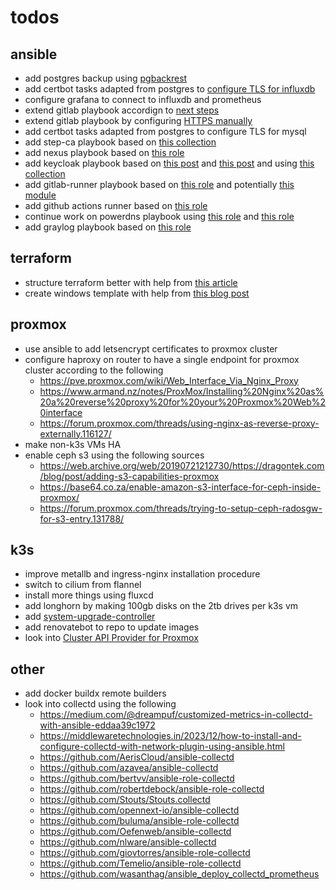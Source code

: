 # todos

## ansible
- add postgres backup using [pgbackrest](https://bun.uptrace.dev/postgres/pgbackrest-s3-backups.html)
- add certbot tasks adapted from postgres to [configure TLS for influxdb](https://docs.influxdata.com/influxdb/v2/admin/security/enable-tls/#configure-influxdb-to-use-tls)
- configure grafana to connect to influxdb and prometheus
- extend gitlab playbook accordign to [next steps](https://docs.gitlab.com/ee/install/next_steps.html)
- extend gitlab playbook by configuring [HTTPS manually](https://docs.gitlab.com/omnibus/settings/ssl/index.html#configure-https-manually)
- add certbot tasks adapted from postgres to configure TLS for mysql
- add step-ca playbook based on [this collection](https://github.com/maxhoesel-ansible/ansible-collection-smallstep)
- add nexus playbook based on [this role](https://github.com/ansible-ThoTeam/nexus3-oss)
- add keycloak playbook based on [this post](https://developers.redhat.com/articles/2023/02/20/automate-your-sso-ansible-and-keycloak) and [this post](https://developers.redhat.com/articles/2022/04/20/deploy-keycloak-single-sign-ansible) and using [this collection](https://github.com/ansible-middleware/keycloak)
- add gitlab-runner playbook based on [this role](https://github.com/riemers/ansible-gitlab-runner) and potentially [this module](https://docs.ansible.com/ansible/latest/collections/community/general/gitlab_runner_module.html)
- add github actions runner based on [this role](https://github.com/MonolithProjects/ansible-github_actions_runner)
- continue work on powerdns playbook using [this role](https://github.com/PowerDNS/pdns-ansible) and [this role](https://github.com/PowerDNS/pdns_recursor-ansible)
- add graylog playbook based on [this role](https://github.com/Graylog2/graylog-ansible-role)

## terraform
- structure terraform better with help from [this article](https://12ft.io/proxy?q=https%3A%2F%2Fmedium.com%2Fcodex%2Fterraform-best-practices-limit-resources-in-your-project-a3f3275f7bbf)
- create windows template with help from [this blog post](https://yetiops.net/posts/proxmox-terraform-cloudinit-windows/)

## proxmox
- use ansible to add letsencrypt certificates to proxmox cluster
- configure haproxy on router to have a single endpoint for proxmox cluster according to the following
	* https://pve.proxmox.com/wiki/Web_Interface_Via_Nginx_Proxy
	* https://www.armand.nz/notes/ProxMox/Installing%20Nginx%20as%20a%20reverse%20proxy%20for%20your%20Proxmox%20Web%20interface
	* https://forum.proxmox.com/threads/using-nginx-as-reverse-proxy-externally.116127/
- make non-k3s VMs HA
- enable ceph s3 using the following sources
	* https://web.archive.org/web/20190721212730/https://dragontek.com/blog/post/adding-s3-capabilities-proxmox
	* https://base64.co.za/enable-amazon-s3-interface-for-ceph-inside-proxmox/
	* https://forum.proxmox.com/threads/trying-to-setup-ceph-radosgw-for-s3-entry.131788/

## k3s
- improve metallb and ingress-nginx installation procedure
- switch to cilium from flannel
- install more things using fluxcd
- add longhorn by making 100gb disks on the 2tb drives per k3s vm
- add [system-upgrade-controller](https://github.com/rancher/system-upgrade-controller)
- add renovatebot to repo to update images
- look into [Cluster API Provider for Proxmox](https://github.com/ionos-cloud/cluster-api-provider-proxmox)

## other
- add docker buildx remote builders
- look into collectd using the following
	* https://medium.com/@dreampuf/customized-metrics-in-collectd-with-ansible-eddaa39c1972
	* https://middlewaretechnologies.in/2023/12/how-to-install-and-configure-collectd-with-network-plugin-using-ansible.html
	* https://github.com/AerisCloud/ansible-collectd
	* https://github.com/azavea/ansible-collectd
	* https://github.com/bertvv/ansible-role-collectd
	* https://github.com/robertdebock/ansible-role-collectd
	* https://github.com/Stouts/Stouts.collectd
	* https://github.com/opennext-io/ansible-collectd
	* https://github.com/buluma/ansible-role-collectd
	* https://github.com/Oefenweb/ansible-collectd
	* https://github.com/nlware/ansible-collectd
	* https://github.com/giovtorres/ansible-role-collectd
	* https://github.com/Temelio/ansible-role-collectd
	* https://github.com/wasanthag/ansible_deploy_collectd_prometheus
